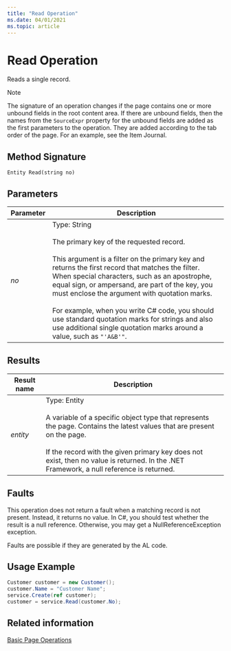 ```yaml
---
title: "Read Operation"
ms.date: 04/01/2021
ms.topic: article
---
```

# Read Operation
Reads a single record.  
  
> [!NOTE]  
>  The signature of an operation changes if the page contains one or more unbound fields in the root content area. If there are unbound fields, then the names from the `SourceExpr` property for the unbound fields are added as the first parameters to the operation. They are added according to the tab order of the page. For an example, see the Item Journal.  
  
## Method Signature  
 `Entity Read(string no)`  
  
## Parameters  
  
|Parameter|Description|  
|---------------|-----------------|  
|*no*|Type: String<br /><br /> The primary key of the requested record.<br /><br /> This argument is a filter on the primary key and returns the first record that matches the filter. When special characters, such as an apostrophe, equal sign, or ampersand, are part of the key, you must enclose the argument with quotation marks.<br /><br /> For example, when you write C\# code, you should use standard quotation marks for strings and also use additional single quotation marks around a value, such as `"'A&B'"`.|  
  
## Results  
  
|Result name|Description|  
|-----------------|-----------------|  
|*entity*|Type: Entity<br /><br /> A variable of a specific object type that represents the page. Contains the latest values that are present on the page.<br /><br /> If the record with the given primary key does not exist, then no value is returned. In the .NET Framework, a null reference is returned.|  
  
## Faults  
 This operation does not return a fault when a matching record is not present. Instead, it returns no value. In C\#, you should test whether the result is a null reference. Otherwise, you may get a NullReferenceException exception.  
  
 Faults are possible if they are generated by the AL code.  
  
## Usage Example  
  
```c#  
Customer customer = new Customer();  
customer.Name = "Customer Name";  
service.Create(ref customer);  
customer = service.Read(customer.No);  
```  
  
## Related information  
 [Basic Page Operations](Basic-Page-Operations.md)
